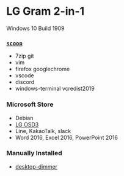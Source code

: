 LG Gram 2-in-1
========
Windows 10 Build 1909

### [`scoop`](https://scoop.sh)
- 7zip git
- vim
- firefox googlechrome
- vscode
- discord
- windows-terminal vcredist2019

### Microsoft Store
- Debian
- [LG OSD3](https://www.microsoft.com/store/productId/9MT4DPF2JW9Z)
- Line, KakaoTalk, slack
- Word 2016, Excel 2016, PowerPoint 2016

### Manually Installed
- [desktop-dimmer](https://github.com/sidneys/desktop-dimmer)
